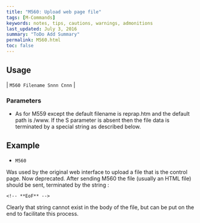 ```yaml
---
title: "M560: Upload web page file" 
tags: [M-Commands]
keywords: notes, tips, cautions, warnings, admonitions
last_updated: July 3, 2016
summary: "ToDo Add Summary"
permalink: M560.html
toc: false
---
```



## Usage ##

| `M560 Filename Snnn Cnnn` | 

### Parameters ###

+ As for M559 except the default filename is reprap.htm and the default path is /www. If the S parameter is absent then the file data is terminated by a special string as described below.

## Example ##

+ `M560`

Was used by the original web interface to upload a file that is the control page. Now deprecated. After sending M560 the file (usually an HTML file) should be sent, terminated by the string :

```
<!-- **EoF** -->
```

Clearly that string cannot exist in the body of the file, but can be put on the end to facilitate this process.
